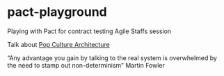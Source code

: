 # pact-playground
Playing with Pact for contract testing Agile Staffs session

Talk about [Pop Culture Architecture](http://deliberate-software.com/pop-culture-architecture/)

“Any advantage you gain by talking to the real system is overwhelmed by the need to stamp out non-determinism” Martin Fowler
